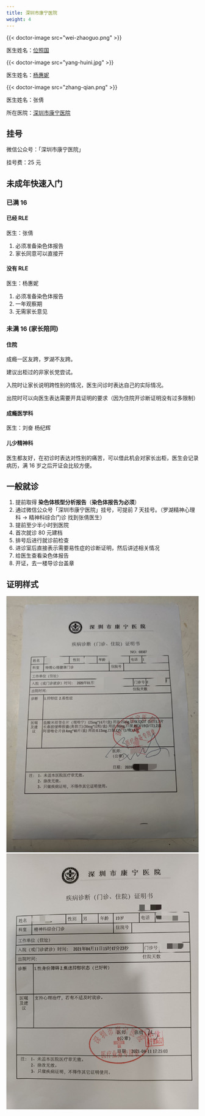```yaml
---
title: 深圳市康宁医院
weight: 4
---
```


{{< doctor-image src="wei-zhaoguo.png" >}}

医生姓名：[位照国](https://www.haodf.com/doctor/697566086.html)

{{< doctor-image src="yang-huini.jpg" >}}

医生姓名：[杨惠妮](https://www.haodf.com/doctor/6964354469.html)

{{< doctor-image src="zhang-qian.png" >}}

医生姓名：张倩

所在医院：[深圳市康宁医院](https://amap.com/place/B02F37VEIG)

## 挂号

微信公众号：「深圳市康宁医院」

挂号费：25 元

## 未成年快速入门
### 已满 16
#### 已经 RLE
医生：张倩
1. 必须准备染色体报告
1. 家长同意可以直接开

#### 没有 RLE
医生：杨惠妮
1. 必须准备染色体报告
1. 一年观察期
1. 无需家长意见

### 未满 16 (家长陪同)
#### 住院

成瘾一区友跨，罗湖不友跨。

建议出柜过的非家长党尝试。

入院时让家长说明跨性别的情况，医生问诊时表达自己的实际情况。

出院时可以向医生表达需要开具证明的要求（因为住院开诊断证明没有过多限制）

#### 成瘾医学科

医生：刘奋 杨纪辉

#### 儿少精神科

医生都友好，在初诊时表达对性别的痛苦，可以借此机会对家长出柜，医生会记录病历，满 16 岁之后开证会比较方便。

## 一般就诊

1. 提前取得 **染色体核型分析报告**（**染色体报告为必须**）
1. 通过微信公众号「深圳市康宁医院」挂号，可提前 7 天挂号。（罗湖精神心理科 -> 精神科综合门诊 找到张倩医生）
1. 提前至少半小时到医院
1. 首次就诊 80 元建档
1. 排号后进行就诊前检查
1. 进诊室后直接表示需要易性症的诊断证明，然后讲述相关情况
1. 给医生查看染色体报告
1. 开证，去一楼导诊台盖章

## 证明样式

![proof (1/1)](proof-1.jpg)
![proof (1/1)](proof-2.jpg)
